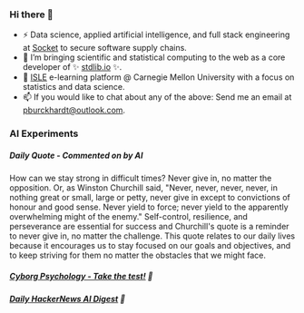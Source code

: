 ### Hi there 👋

-   ⚡ Data science, applied artificial intelligence, and full stack engineering at [Socket](https://socket.dev) to secure software supply chains.
-   🔭 I’m bringing scientific and statistical computing to the web as a core developer of ✨ [stdlib.io](https://stdlib.io) ✨.
-   📖 [ISLE](https://stat.cmu.edu/isle) e-learning platform @ Carnegie Mellon University with a focus on statistics and data science.
-   📫 If you would like to chat about any of the above: Send me an email at [pburckhardt@outlook.com](mailto:pburckhardt@outlook.com).

### AI Experiments

##### Daily Quote - Commented on by AI

<!-- <quote> -->

How can we stay strong in difficult times? Never give in, no matter the opposition. Or, as Winston Churchill said, "Never, never, never, never, in nothing great or small, large or petty, never give in except to convictions of honour and good sense. Never yield to force; never yield to the apparently overwhelming might of the enemy." Self-control, resilience, and perseverance are essential for success and Churchill's quote is a reminder to never give in, no matter the challenge. This quote relates to our daily lives because it encourages us to stay focused on our goals and objectives, and to keep striving for them no matter the obstacles that we might face.

<!-- </quote> -->

##### [Cyborg Psychology - Take the test!](http://cyborg-psychology.com/) 🚀 
##### [Daily HackerNews AI Digest](https://ai-digest.vercel.app/) :brain:
